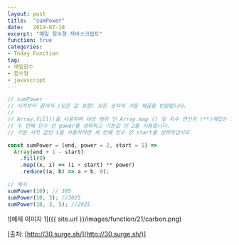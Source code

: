 ```yaml
---
layout: post
title:  "sumPower"
date:   2019-07-18
excerpt: "매일 함수형 자바스크립트"
function: true
categories:
- Today Function
tag:
- 매일함수
- 함수형
- javascript
---
```


```javascript
// sumPower
// 시작부터 끝까지 (모든 값 포함) 모든 숫자의 거듭 제곱을 반환합니다.
// 
// Array.fill()을 사용하여 대상 범위 인 Array.map () 및 지수 연산자 (**)에있는 모든 숫자의 배열을 만들어 전원을 높이고 Array.reduce()를 함께 추가합니다.
// 두 번째 인수 인 power를 생략하고 기본값 인 2를 사용합니다.
// 기본 시작 값인 1을 사용하려면 세 번째 인수 인 start를 생략하십시오.

const sumPower = (end, power = 2, start = 1) =>
  Array(end + 1 - start)
    .fill(0)
    .map((x, i) => (i + start) ** power)
    .reduce((a, b) => a + b, 0);

// 예시
sumPower(10); // 385
sumPower(10, 3); //3025
sumPower(10, 3, 5); //2925
```

![예제 이미지 1]({{ site.url }}/images/function/21/carbon.png)

[출처: [http://30.surge.sh/](http://30.surge.sh/)]
